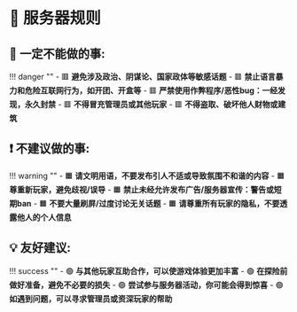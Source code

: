 # 📜 **服务器规则**

## 🔴 **一定不能做的事:**

!!! danger ""
    - 🟥 **避免涉及政治、阴谋论、国家政体等敏感话题**
    - 🟥 **禁止语言暴力和危险互联网行为，如开团、开盒等**
    - 🟥 **严禁使用作弊程序/恶性bug：一经发现，永久封禁**
    - 🟥 **不得冒充管理员或其他玩家**
    - 🟥 **不得盗取、破坏他人财物或建筑**

## ❗ **不建议做的事:**

!!! warning ""
    - 🟧 **请文明用语，不要发布引人不适或导致氛围不和谐的内容**
    - 🟧 **尊重新玩家，避免歧视/误导**
    - 🟧 **禁止未经允许发布广告/服务器宣传：警告或短期ban**
    - 🟧 **不要大量刷屏/过度讨论无关话题**
    - 🟧 **请尊重所有玩家的隐私，不要透露他人的个人信息**

## 💡 **友好建议:**

!!! success ""
    - 🟢 **与其他玩家互助合作，可以使游戏体验更加丰富**
    - 🟢 **在探险前做好准备，避免不必要的损失**
    - 🟢 **尝试参与服务器活动，你可能会得到惊喜**
    - 🟢 **如遇到问题，可以寻求管理员或资深玩家的帮助**

